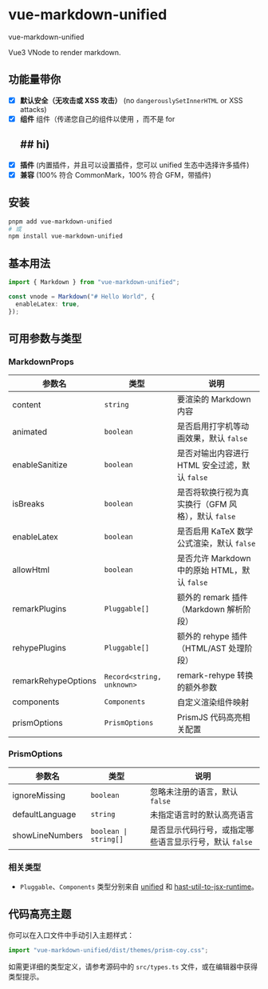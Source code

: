 # vue-markdown-unified

vue-markdown-unified

Vue3 VNode to render markdown.

## 功能量带你

- [x] **默认安全（无攻击或 XSS 攻击）**
      (no `dangerouslySetInnerHTML` or XSS attacks)
- [x] **组件**
      组件（传递您自己的组件以使用 ，而不是 for<h2>## hi)
- [x] **插件**
      (内置插件，并且可以设置插件，您可以 unified 生态中选择许多插件)
- [x] **兼容**
      (100% 符合 CommonMark，100% 符合 GFM，带插件)

## 安装

```bash
pnpm add vue-markdown-unified
# 或
npm install vue-markdown-unified
```

## 基本用法

```ts
import { Markdown } from "vue-markdown-unified";

const vnode = Markdown("# Hello World", {
  enableLatex: true,
});
```

## 可用参数与类型

### MarkdownProps

| 参数名              | 类型                      | 说明                                               |
| ------------------- | ------------------------- | -------------------------------------------------- |
| content             | `string`                  | 要渲染的 Markdown 内容                             |
| animated            | `boolean`                 | 是否启用打字机等动画效果，默认 `false`             |
| enableSanitize      | `boolean`                 | 是否对输出内容进行 HTML 安全过滤，默认 `false`     |
| isBreaks            | `boolean`                 | 是否将软换行视为真实换行（GFM 风格），默认 `false` |
| enableLatex         | `boolean`                 | 是否启用 KaTeX 数学公式渲染，默认 `false`          |
| allowHtml           | `boolean`                 | 是否允许 Markdown 中的原始 HTML，默认 `false`      |
| remarkPlugins       | `Pluggable[]`             | 额外的 remark 插件（Markdown 解析阶段）            |
| rehypePlugins       | `Pluggable[]`             | 额外的 rehype 插件（HTML/AST 处理阶段）            |
| remarkRehypeOptions | `Record<string, unknown>` | remark-rehype 转换的额外参数                       |
| components          | `Components`              | 自定义渲染组件映射                                 |
| prismOptions        | `PrismOptions`            | PrismJS 代码高亮相关配置                           |

### PrismOptions

| 参数名          | 类型                  | 说明                                                   |
| --------------- | --------------------- | ------------------------------------------------------ |
| ignoreMissing   | `boolean`             | 忽略未注册的语言，默认 `false`                         |
| defaultLanguage | `string`              | 未指定语言时的默认高亮语言                             |
| showLineNumbers | `boolean \| string[]` | 是否显示代码行号，或指定哪些语言显示行号，默认 `false` |

### 相关类型

- `Pluggable`、`Components` 类型分别来自 [unified](https://unifiedjs.com/) 和 [hast-util-to-jsx-runtime](https://github.com/syntax-tree/hast-util-to-jsx-runtime)。

## 代码高亮主题

你可以在入口文件中手动引入主题样式：

```js
import "vue-markdown-unified/dist/themes/prism-coy.css";
```

如需更详细的类型定义，请参考源码中的 `src/types.ts` 文件，或在编辑器中获得类型提示。

